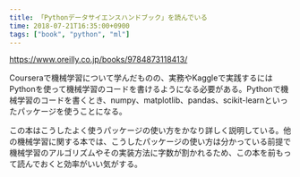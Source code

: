 ```yaml
---
title: 「Pythonデータサイエンスハンドブック」を読んでいる
time: 2018-07-21T16:35:00+0900
tags: ["book", "python", "ml"]
---
```


https://www.oreilly.co.jp/books/9784873118413/

Courseraで機械学習について学んだものの、実務やKaggleで実践するにはPythonを使って機械学習のコードを書けるようになる必要がある。Pythonで機械学習のコードを書くとき、numpy、matplotlib、pandas、scikit-learnといったパッケージを使うことになる。

この本はこうしたよく使うパッケージの使い方をかなり詳しく説明している。他の機械学習に関する本では、こうしたパッケージの使い方は分かっている前提で機械学習のアルゴリズムやその実装方法に字数が割かれるため、この本を前もって読んでおくと効率がいい気がする。

